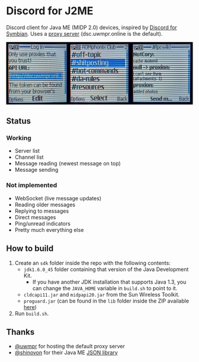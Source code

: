 # Discord for J2ME
Discord client for Java ME (MIDP 2.0) devices, inspired by [Discord for Symbian](https://github.com/uwmpr/discord-symbian-fixed). Uses a [proxy server](https://github.com/uwmpr/discord-symbian-fixed/blob/master/dscproxysetup.md) (dsc.uwmpr.online is the default).

![Screenshots](img/screenshots.jpg)

## Status
### Working
* Server list
* Channel list
* Message reading (newest message on top)
* Message sending

### Not implemented
* WebSocket (live message updates)
* Reading older messages
* Replying to messages
* Direct messages
* Ping/unread indicators
* Pretty much everything else

## How to build
1. Create an `sdk` folder inside the repo with the following contents:
    * `jdk1.6.0_45` folder containing that version of the Java Development Kit.
        * If you have another JDK installation that supports Java 1.3, you can change the `JAVA_HOME` variable in `build.sh` to point to it.
    * `cldcapi11.jar` and `midpapi20.jar` from the Sun Wireless Toolkit.
    * `proguard.jar` (can be found in the `lib` folder inside the ZIP available [here](https://github.com/Guardsquare/proguard/releases))
2. Run `build.sh`.

## Thanks
* [@uwmpr](https://github.com/uwmpr) for hosting the default proxy server
* [@shinovon](https://github.com/shinovon) for their Java ME [JSON library](https://github.com/shinovon/NNJSON)